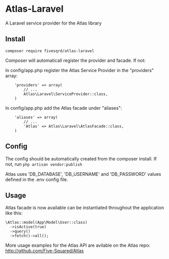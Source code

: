 # Atlas-Laravel

A Laravel service provider for the Atlas library

## Install


```composer require fivesqrd/atlas-laravel```


Composer will automaticall register the provider and facade. If not:

In config/app.php register the Atlas Service Provider in the "providers" array:

```
    'providers' => array(
        // ...
        Atlas\Laravel\ServiceProvider::class,
    )
```
    
In config/app.php add the Atlas facade under "aliases":

```
    'aliases' => array(
        // ...
        'Atlas' => Atlas\Laravel\AtlasFacade::class,
    )
```

## Config

The config should be automatically created from the composer install. If not, run ```php artisan vendor:publish```

Atlas uses 'DB_DATABASE', 'DB_USERNAME' and 'DB_PASSWORD' values defined in the .env config file.

## Usage

Atlas facade is now available can be instantiated throughout the application like this:

```
\Atlas::model(App\Model\User::class)
  ->isActive(true)
  ->query()
  ->fetch()->all();
```

More usage examples for the Atlas API are avilable on the Atlas repo: http://github.com/Five-Squared/Atlas
